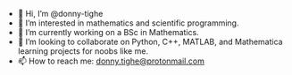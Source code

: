 - 👋 Hi, I’m @donny-tighe
- 👀 I’m interested in mathematics and scientific programming.
- 🌱 I’m currently working on a BSc in Mathematics.
- 💞️ I’m looking to collaborate on Python, C++, MATLAB, and Mathematica learning projects for noobs like me.
- 📫 How to reach me: donny.tighe@protonmail.com

<!---
donny-tighe/donny-tighe is a ✨ special ✨ repository because its `README.md` (this file) appears on your GitHub profile.
You can click the Preview link to take a look at your changes.
--->
